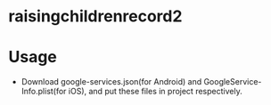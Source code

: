 # raisingchildrenrecord2

# Usage

- Download google-services.json(for Android) and GoogleService-Info.plist(for iOS), and put these files in project respectively.


